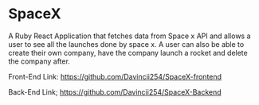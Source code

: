 # SpaceX
A Ruby React Application that fetches data from Space x API and allows a user to see all the launches done by space x. A user can also be able to create their own company, have the company launch a rocket and delete the company after.


Front-End Link: https://github.com/Davincii254/SpaceX-frontend


Back-End Link; https://github.com/Davincii254/SpaceX-Backend